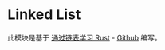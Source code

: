 # Linked List

此模块是基于 [通过链表学习 Rust](https://rust-unofficial.github.io/too-many-lists/) - [Github](too-many-lists) 编写。
